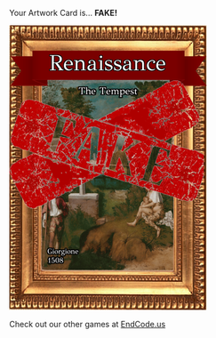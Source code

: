 Your Artwork Card is... 
  **FAKE!**
 
 ![alt text](ArtworThe_Tempest_Fake[face,1].png?raw=true "Artwork Card")  
 
 
 
 
 
 Check out our other games at [EndCode.us](https://endcode.us/)